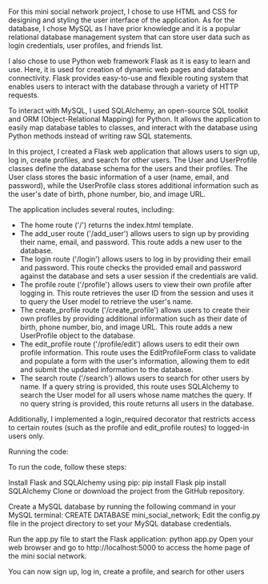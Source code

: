 For this mini social network project, I chose to use HTML and CSS for designing and styling the user interface of the application. As for the database, I chose MySQL as I have prior knowledge and it is a popular relational database management system that can store user data such as login credentials, user profiles, and friends list.

I also chose to use Python web framework Flask as it is easy to learn and use. Here, it is used for creation of dynamic web pages and database connectivity. Flask provides easy-to-use and flexible routing system that enables users to interact with the database through a variety of HTTP requests.

To interact with MySQL, I used SQLAlchemy, an open-source SQL toolkit and ORM (Object-Relational Mapping) for Python. It allows the application to easily map database tables to classes, and interact with the database using Python methods instead of writing raw SQL statements.

In this project, I created a Flask web application that allows users to sign up, log in, create profiles, and search for other users. The User and UserProfile classes define the database schema for the users and their profiles. The User class stores the basic information of a user (name, email, and password), while the UserProfile class stores additional information such as the user's date of birth, phone number, bio, and image URL.


The application includes several routes, including:

* The home route ('/') returns the index.html template.
* The add_user route ('/add_user') allows users to sign up by providing their name, email, and password. This route adds a new user to the database.
* The login route ('/login') allows users to log in by providing their email and password. This route checks the provided email and password against the database and sets a user session if the credentials are valid.
* The profile route ('/profile') allows users to view their own profile after logging in. This route retrieves the user ID from the session and uses it to query the User model to retrieve the user's name.
* The create_profile route ('/create_profile') allows users to create their own profiles by providing additional information such as their date of birth, phone number, bio, and image URL. This route adds a new UserProfile object to the database.
* The edit_profile route ('/profile/edit') allows users to edit their own profile information. This route uses the EditProfileForm class to validate and populate a form with the user's information, allowing them to edit and submit the updated information to the database.
* The search route ('/search') allows users to search for other users by name. If a query string is provided, this route uses SQLAlchemy to search the User model for all users whose name matches the query. If no query string is provided, this route returns all users in the database.

Additionally, I implemented a login_required decorator that restricts access to certain routes (such as the profile and edit_profile routes) to logged-in users only.


Running the code:

To run the code, follow these steps:

Install Flask and SQLAlchemy using pip:
pip install Flask
pip install SQLAlchemy
Clone or download the project from the GitHub repository.

Create a MySQL database by running the following command in your MySQL terminal:
CREATE DATABASE mini_social_network;
Edit the config.py file in the project directory to set your MySQL database credentials.

Run the app.py file to start the Flask application:
python app.py
Open your web browser and go to http://localhost:5000 to access the home page of the mini social network.

You can now sign up, log in, create a profile, and search for other users
